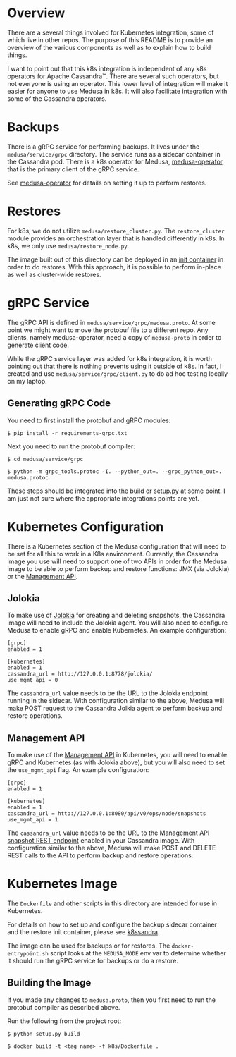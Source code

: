 # Overview
There are a several things involved for Kubernetes integration, some of which live in other repos. The purpose of this README is to provide an overview of the various components as well as to explain how to build things.

I want to point out that this k8s integration is independent of any k8s operators for Apache Cassandra™. There are several such operators, but not everyone is using an operator. This lower level of integration will make it easier for anyone to use Medusa in k8s. It will also facilitate integration with some of the Cassandra operators.

# Backups
There is a gRPC service for performing backups. It lives under the `medusa/service/grpc` directory. The service runs as a sidecar container in the Cassandra pod. There is a k8s operator for Medusa, [medusa-operator](https://github.com/k8ssandra/k8ssandra/tree/main/charts/medusa-operator), that is the primary client of the gRPC service.

See [medusa-operator](https://github.com/k8ssandra/k8ssandra/tree/main/charts/medusa-operator) for details on setting it up to perform restores.

# Restores
For k8s, we do not utilize `medusa/restore_cluster.py`. The `restore_cluster` module provides an orchestration layer that is handled differently in k8s. In k8s, we only use `medusa/restore_node.py`.

The image built out of this directory can be deployed in an [init container](https://kubernetes.io/docs/concepts/workloads/pods/init-containers/) in order to do restores. With this approach, it is possible to perform in-place as well as cluster-wide restores.

# gRPC Service
The gRPC API is defined in `medusa/service/grpc/medusa.proto`. At some point we might want to move the protobuf file to a different repo. Any clients, namely medusa-operator, need a copy of `medusa-proto` in order to generate client code.

While the gRPC service layer was added for k8s integration, it is worth pointing out that there is nothing prevents using it outside of k8s. In fact, I created and use `medusa/service/grpc/client.py` to do ad hoc testing locally on my laptop.

## Generating gRPC Code
You need to first install the protobuf and gRPC modules:

```
$ pip install -r requirements-grpc.txt
```

Next you need to run the protobuf compiler:

```
$ cd medusa/service/grpc

$ python -m grpc_tools.protoc -I. --python_out=. --grpc_python_out=. medusa.protoc
``` 

These steps should be integrated into the build or setup.py at some point. I am just not sure where the appropriate integrations points are yet.

# Kubernetes Configuration
There is a Kubernetes section of the Medusa configuration that will need to be set for all this to work in a K8s environment. Currently, the Cassandra image you use will need to support one of two APIs in order for the Medusa image to be able to perform backup and restore functions: JMX (via Jolokia) or the [Management API](https://github.com/datastax/management-api-for-apache-cassandra).

## Jolokia
To make use of [Jolokia](https://jolokia.org/) for creating and deleting snapshots, the Cassandra image will need to include the Jolokia agent. You will also need to configure Medusa to enable gRPC and enable Kubernetes. An example configuration:

```
[grpc]
enabled = 1

[kubernetes]
enabled = 1
cassandra_url = http://127.0.0.1:8778/jolokia/
use_mgmt_api = 0
```

The `cassandra_url` value needs to be the URL to the Jolokia endpoint running in the sidecar. With configuration similar to the above, Medusa will make POST request to the Cassandra Jolkia agent to perform backup and restore operations.

## Management API
To make use of the [Management API](https://github.com/datastax/management-api-for-apache-cassandra) in Kubernetes, you will need to enable gRPC and Kubernetes (as with Jolokia above), but you will also need to set the `use_mgmt_api` flag. An example  configuration: 

```
[grpc]
enabled = 1

[kubernetes]
enabled = 1
cassandra_url = http://127.0.0.1:8080/api/v0/ops/node/snapshots
use_mgmt_api = 1
```

The `cassandra_url` value needs to be the URL to the Management API [snapshot REST endpoint](https://redocly.github.io/redoc/?url=https://raw.githubusercontent.com/datastax/management-api-for-apache-cassandra/master/management-api-server/doc/openapi.json&nocors#operation/takeSnapshot) enabled in your Cassandra image. With configuration similar to the above, Medusa will make POST and DELETE REST calls to the API to perform backup and restore operations.


# Kubernetes Image
The `Dockerfile` and other scripts in this directory are intended for use in Kubernetes. 

For details on how to set up and configure the backup sidecar container and the restore init container, please see [k8ssandra](https://github.com/k8ssandra/k8ssandra).

The image can be used for backups or for restores. The `docker-entrypoint.sh` script looks at the `MEDUSA_MODE` env var to determine whether it should run the gRPC service for backups or do a restore.

## Building the Image
If you made any changes to `medusa.proto`, then you first need to run the protobuf compiler as described above.

Run the following from the project root:

```
$ python setup.py build

$ docker build -t <tag name> -f k8s/Dockerfile .
```